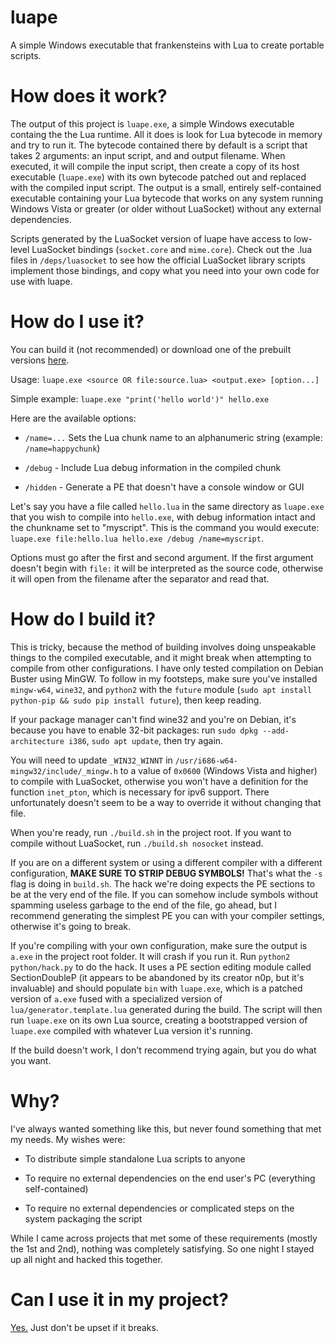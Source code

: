 # luape

A simple Windows executable that frankensteins with Lua to create portable scripts.

# How does it work?

The output of this project is `luape.exe`, a simple Windows executable containg the the Lua runtime. All it does is look for Lua bytecode in memory and try to run it. The bytecode contained there by default is a script that takes 2 arguments: an input script, and and output filename. When executed, it will compile the input script, then create a copy of its host executable (`luape.exe`) with its own bytecode patched out and replaced with the compiled input script. The output is a small, entirely self-contained executable containing your Lua bytecode that works on any system running Windows Vista or greater (or older without LuaSocket) without any external dependencies.

Scripts generated by the LuaSocket version of luape have access to low-level LuaSocket bindings (`socket.core` and `mime.core`). Check out the .lua files in `/deps/luasocket` to see how the official LuaSocket library scripts implement those bindings, and copy what you need into your own code for use with luape.

# How do I use it?

You can build it (not recommended) or download one of the prebuilt versions [here](https://github.com/rosemash/luape/releases/latest).

Usage: `luape.exe <source OR file:source.lua> <output.exe> [option...]`

Simple example: `luape.exe "print('hello world')" hello.exe`

Here are the available options:

* `/name=...` Sets the Lua chunk name to an alphanumeric string (example: `/name=happychunk`)

* `/debug` - Include Lua debug information in the compiled chunk

* `/hidden` - Generate a PE that doesn't have a console window or GUI

Let's say you have a file called `hello.lua` in the same directory as `luape.exe` that you wish to compile into `hello.exe`, with debug information intact and the chunkname set to "myscript". This is the command you would execute: `luape.exe file:hello.lua hello.exe /debug /name=myscript`.

Options must go after the first and second argument. If the first argument doesn't begin with `file:` it will be interpreted as the source code, otherwise it will open from the filename after the separator and read that.

# How do I build it?

This is tricky, because the method of building involves doing unspeakable things to the compiled executable, and it might break when attempting to compile from other configurations. I have only tested compilation on Debian Buster using MinGW. To follow in my footsteps, make sure you've installed `mingw-w64`, `wine32`, and `python2` with the `future` module (`sudo apt install python-pip && sudo pip install future`), then keep reading.

If your package manager can't find wine32 and you're on Debian, it's because you have to enable 32-bit packages: run `sudo dpkg --add-architecture i386`, `sudo apt update`, then try again.

You will need to update `_WIN32_WINNT` in `/usr/i686-w64-mingw32/include/_mingw.h` to a value of `0x0600` (Windows Vista and higher) to compile with LuaSocket, otherwise you won't have a definition for the function `inet_pton`, which is necessary for ipv6 support. There unfortunately doesn't seem to be a way to override it without changing that file.

When you're ready, run `./build.sh` in the project root. If you want to compile without LuaSocket, run `./build.sh nosocket` instead.

If you are on a different system or using a different compiler with a different configuration, **MAKE SURE TO STRIP DEBUG SYMBOLS!** That's what the `-s` flag is doing in `build.sh`. The hack we're doing expects the PE sections to be at the very end of the file. If you can somehow include symbols without spamming useless garbage to the end of the file, go ahead, but I recommend generating the simplest PE you can with your compiler settings, otherwise it's going to break.

If you're compiling with your own configuration, make sure the output is `a.exe` in the project root folder. It will crash if you run it. Run `python2 python/hack.py` to do the hack. It uses a PE section editing module called SectionDoubleP (it appears to be abandoned by its creator n0p, but it's invaluable) and should populate `bin` with `luape.exe`, which is a patched version of `a.exe` fused with a specialized version of `lua/generator.template.lua` generated during the build. The script will then run `luape.exe` on its own Lua source, creating a bootstrapped version of `luape.exe` compiled with whatever Lua version it's running.

If the build doesn't work, I don't recommend trying again, but you do what you want.

# Why?

I've always wanted something like this, but never found something that met my needs. My wishes were:

- To distribute simple standalone Lua scripts to anyone

- To require no external dependencies on the end user's PC (everything self-contained)

- To require no external dependencies or complicated steps on the system packaging the script

While I came across projects that met some of these requirements (mostly the 1st and 2nd), nothing was completely satisfying. So one night I stayed up all night and hacked this together.

# Can I use it in my project?

[Yes.](https://github.com/rosemash/luape/blob/master/LICENSE) Just don't be upset if it breaks.

 
